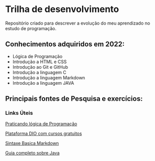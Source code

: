 # Trilha de desenvolvimento
Repositório criado para descrever a evolução do meu aprendizado no estudo de programação.

## Conhecimentos adquiridos em 2022:
- Lógica de Programação
- Introdução a HTML e CSS
- Introdução ao Git e GitHub
- Introdução a linguagem C
- Introdução a linguagem Markdown
- Introdução a linguagem JAVA

## Principais fontes de Pesquisa e exercícios:

### Links Úteis

[Praticando lógica de Programação](https://www.freecodecamp.org/portuguese/news/os-10-sites-da-web-mais-populares-com-desafios-de-programacao/)

[Plataforma DIO com cursos gratuitos](https://www.dio.me/)

[Sintaxe Basica Markdown](https://www.markdownguide.org/basic-syntax/)

[Guia completo sobre Java](https://docs.oracle.com/javase/tutorial/)
